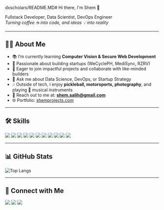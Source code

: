 dxscholars/README.MD# Hi there, I'm Shem 👋

Fullstack Developer, Data Scientist, DevOps Engineer  
*Turning coffee ☕ into code, and ideas 💡 into reality*  

---

## 🧑‍💻 About Me
- 📚 I’m currently learning **Computer Vision & Secure Web Development**  
- 🚀 Passionate about building startups (WeCyclePH, MediSync, RZRV)  
- 🎯 Eager to join impactful projects and collaborate with like-minded builders  
- 💬 Ask me about Data Science, DevOps, or Startup Strategy  
- 🎶 Outside of tech, I enjoy **pickleball, motorsports, photography**, and playing 🎸 musical instruments  
- 📩 Reach out to me at: **shem.salih@gmail.com**  
- 🌐 Portfolio: [shemprojects.com](https://shemprojects.com)  

---

## 🛠 Skills
<p>
  <img src="https://img.shields.io/badge/Node.js-43853D?style=for-the-badge&logo=node.js&logoColor=white"/>
  <img src="https://img.shields.io/badge/TypeScript-3178C6?style=for-the-badge&logo=typescript&logoColor=white"/>
  <img src="https://img.shields.io/badge/React-20232A?style=for-the-badge&logo=react&logoColor=61DAFB"/>
  <img src="https://img.shields.io/badge/Express.js-000000?style=for-the-badge&logo=express&logoColor=white"/>
  <img src="https://img.shields.io/badge/Python-3776AB?style=for-the-badge&logo=python&logoColor=white"/>
  <img src="https://img.shields.io/badge/Power%20BI-F2C811?style=for-the-badge&logo=powerbi&logoColor=black"/>
  <img src="https://img.shields.io/badge/Docker-2496ED?style=for-the-badge&logo=docker&logoColor=white"/>
  <img src="https://img.shields.io/badge/AWS-232F3E?style=for-the-badge&logo=amazonaws&logoColor=white"/>
  <img src="https://img.shields.io/badge/Postgres-316192?style=for-the-badge&logo=postgresql&logoColor=white"/>
  <img src="https://img.shields.io/badge/MongoDB-4EA94B?style=for-the-badge&logo=mongodb&logoColor=white"/>
  <img src="https://img.shields.io/badge/TailwindCSS-38B2AC?style=for-the-badge&logo=tailwindcss&logoColor=white"/>
</p>

---

## 📊 GitHub Stats
![Top Langs](https://github-readme-stats.vercel.app/api/top-langs/?username=YOUR_GITHUB_USERNAME&layout=compact&theme=radical)

---

## 🔗 Connect with Me
<p>
  <a href="https://linkedin.com/in/YOURUSERNAME"><img src="https://img.shields.io/badge/LinkedIn-blue?style=for-the-badge&logo=linkedin"/></a>
  <a href="https://twitter.com/YOURUSERNAME"><img src="https://img.shields.io/badge/Twitter-black?style=for-the-badge&logo=twitter"/></a>
  <a href="mailto:shem.salih@gmail.com"><img src="https://img.shields.io/badge/Email-D14836?style=for-the-badge&logo=gmail&logoColor=white"/></a>
</p>
